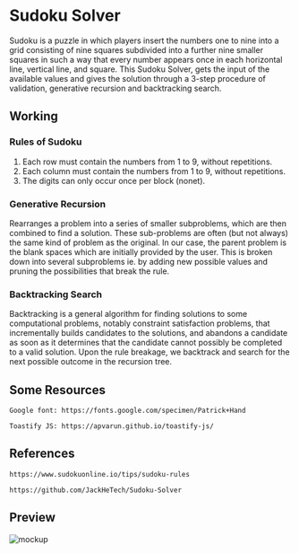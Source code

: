 # Sudoku Solver
Sudoku is a puzzle in which players insert the numbers one to nine into a grid consisting of nine squares subdivided into a further nine smaller squares in such a way that every number appears once in each horizontal line, vertical line, and square. This Sudoku Solver, gets the input of the available values and gives the solution through a 3-step procedure of validation, generative recursion and backtracking search.

## Working
### Rules of Sudoku
1. Each row must contain the numbers from 1 to 9, without repetitions.
2. Each column must contain the numbers from 1 to 9, without repetitions.
3. The digits can only occur once per block (nonet).

### Generative Recursion
Rearranges a problem into a series of smaller subproblems, which are then combined to find a solution. These sub-problems are often (but not always) the same kind of problem as the original. In our case, the parent problem is the blank spaces which are initially provided by the user. This is broken down into several subproblems ie. by adding new possible values and pruning the possibilities that break the rule.

### Backtracking Search
Backtracking is a general algorithm for finding solutions to some computational problems, notably constraint satisfaction problems, that incrementally builds candidates to the solutions, and abandons a candidate as soon as it determines that the candidate cannot possibly be completed to a valid solution. Upon the rule breakage, we backtrack and search for the next possible outcome in the recursion tree.

## Some Resources
```
Google font: https://fonts.google.com/specimen/Patrick+Hand

Toastify JS: https://apvarun.github.io/toastify-js/
```

## References
```
https://www.sudokuonline.io/tips/sudoku-rules

https://github.com/JackHeTech/Sudoku-Solver
```

## Preview
![mockup](https://user-images.githubusercontent.com/76687631/180238032-717a4494-c5cb-47bc-9a8d-1f549e5af109.png)
